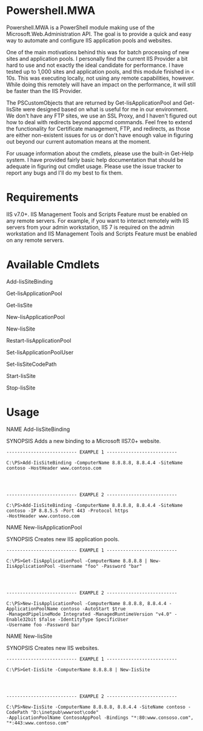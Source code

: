 Powershell.MWA
==============

Powershell.MWA is a PowerShell module making use of the Microsoft.Web.Administration API.
The goal is to provide a quick and easy way to automate and configure IIS application pools and websites.

One of the main motivations behind this was for batch processing of new sites and application pools. I personally find the current IIS Provider a bit hard to use and not exactly the ideal candidate for performance. I have tested up to 1,000 sites and application pools, and this module finished in < 10s.  This was executing locally, not using any remote capabilities, however. While doing this remotely will have an impact on the performance, it will still be faster than the IIS Provider.

The PSCustomObjects that are returned by Get-IisApplicationPool and Get-IisSite were designed based on what is useful for me in our environment.  We don't have any FTP sites, we use an SSL Proxy, and I haven't figured out how to deal with redirects beyond appcmd commands.  Feel free to extend the functionality for Certificate management, FTP, and redirects, as those are either non-existent issues for us or don't have enough value in figuring out beyond our current automation means at the moment.

For usuage information about the cmdlets, please use the built-in Get-Help system.  I have provided fairly basic help documentation that should be adequate in figuring out cmdlet usage.  Please use the issue tracker to report any bugs and I'll do my best to fix them.


Requirements
============

IIS v7.0+. IIS Management Tools and Scripts Feature must be enabled on any remote servers. For example, if you want to interact remotely with IIS servers from your admin workstation, IIS 7 is required on the admin workstation and IIS Management Tools and Scripts Feature must be enabled on any remote servers.

Available Cmdlets
=================

Add-IisSiteBinding

Get-IisApplicationPool

Get-IisSite

New-IisApplicationPool

New-IisSite

Restart-IisApplicationPool

Set-IisApplicationPoolUser

Set-IisSiteCodePath

Start-IisSite

Stop-IisSite


Usage
=====

NAME
    Add-IisSiteBinding
    
SYNOPSIS
    Adds a new binding to a Microsoft IIS7.0+ website.
    
    -------------------------- EXAMPLE 1 --------------------------
    
    C:\PS>Add-IisSiteBinding -ComputerName 8.8.8.8, 8.8.4.4 -SiteName contoso -HostHeader www.contoso.com
    
    
 
    
    -------------------------- EXAMPLE 2 --------------------------
    
    C:\PS>Add-IisSiteBinding -ComputerName 8.8.8.8, 8.8.4.4 -SiteName contoso -IP 8.8.5.5 -Port 443 -Protocol https 
    -HostHeader www.contoso.com
    
    

NAME
    New-IisApplicationPool
    
SYNOPSIS
    Creates new IIS application pools.
    
    -------------------------- EXAMPLE 1 --------------------------
    
    C:\PS>Get-IisApplicationPool -ComputerName 8.8.8.8 | New-IisApplicationPool -Username "foo" -Password "bar"
    

    
    
    -------------------------- EXAMPLE 2 --------------------------
    
    C:\PS>New-IisApplicationPool -ComputerName 8.8.8.8, 8.8.4.4 -ApplicationPoolName contoso -AutoStart $true 
    -ManagedPipelineMode Integrated -ManagedRuntimeVersion "v4.0" -Enable32bit $false -IdentityType SpecificUser 
    -Username foo -Password bar
    
    
    

NAME
    New-IisSite
    
SYNOPSIS
    Creates new IIS websites.
    
    -------------------------- EXAMPLE 1 --------------------------
    
    C:\PS>Get-IisSite -ComputerName 8.8.8.8 | New-IisSite
    
    

    
    -------------------------- EXAMPLE 2 --------------------------
    
    C:\PS>New-IisSite -ComputerName 8.8.8.8, 8.8.4.4 -SiteName contoso -CodePath "D:\inetpub\wwwroot\code" 
    -ApplicationPoolName ContosoAppPool -Bindings "*:80:www.consoso.com", "*:443:www.contoso.com"
    
    
    



